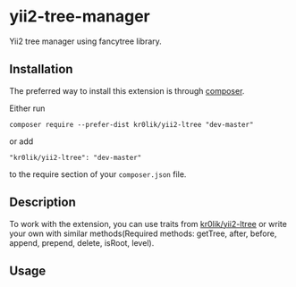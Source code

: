 # yii2-tree-manager
Yii2 tree manager using fancytree library.


Installation
------------

The preferred way to install this extension is through [composer](http://getcomposer.org/download/).

Either run

```
composer require --prefer-dist kr0lik/yii2-ltree "dev-master"
```

or add

```
"kr0lik/yii2-ltree": "dev-master"
```

to the require section of your `composer.json` file.

Description
-----
To work with the extension, you can use traits from [kr0lik/yii2-ltree](https://github.com/kr0lik/yii2-ltree) or write your own with similar methods(Required methods: getTree, after, before, append, prepend, delete, isRoot, level).

Usage
-----

